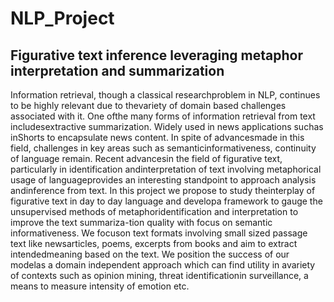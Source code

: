 # NLP_Project
## Figurative text inference leveraging metaphor interpretation and summarization

Information  retrieval,  though  a  classical  researchproblem  in  NLP,  continues  to  be  highly  relevant  due  to  thevariety  of  domain  based  challenges  associated  with  it.  One  ofthe   many   forms   of   information   retrieval   from   text   includesextractive summarization. Widely used in news applications suchas  inShorts  to  encapsulate  news  content.  In  spite  of  advancesmade  in  this  field,  challenges  in  key  areas  such  as  semanticinformativeness, continuity of language remain. Recent advancesin  the  field  of  figurative  text,  particularly  in  identification  andinterpretation  of  text  involving  metaphorical  usage  of  languageprovides  an  interesting  standpoint  to  approach  analysis  andinference  from  text.  In  this  project  we  propose  to  study  theinterplay  of  figurative  text  in  day  to  day  language  and  developa  framework  to  gauge  the  unsupervised  methods  of  metaphoridentification and interpretation to improve the text summariza-tion  quality  with  focus  on  semantic  informativeness.  We  focuson  text  formats  involving  small  sized  passage  text  like  newsarticles, poems, excerpts from books and aim to extract intendedmeaning based on the text. We position the success of our modelas  a  domain  independent  approach  which  can  find  utility  in  avariety  of  contexts  such  as  opinion  mining,  threat  identificationin  surveillance,  a  means  to  measure  intensity  of  emotion  etc.
